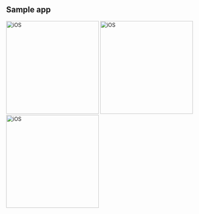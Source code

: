   
## Sample app

<img width="250" alt="iOS" src="https://github.com/malisanjay5433/CO2/assets/8912602/cca8dbbc-3a52-4a5f-ac11-389df6fcf943">
<img width="250" alt="iOS" src="https://github.com/malisanjay5433/CO2/assets/8912602/7247985a-a809-4f76-8c2e-757d4757bfd9">
<img width="250" alt="iOS" src="https://github.com/malisanjay5433/CO2/assets/8912602/6e622b82-9da0-4d5b-93b3-82014c67e0ee">
